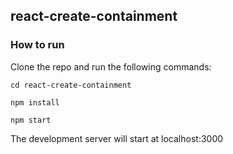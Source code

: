 ## react-create-containment

### How to run

Clone the repo and run the following commands:

`cd react-create-containment`

`npm install`

`npm start`

The development server will start at localhost:3000


